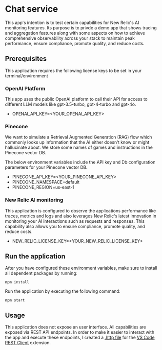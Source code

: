 # Chat service

This app's intention is to test certain capabilities for New Relic's AI monitoring features. Its purpose is to privde a demo app that shows tracing and aggregation features along with some aspects on how to achieve comprehensive observability across your stack to maintain peak performance, ensure compliance, promote quality, and reduce costs.

## Prerequisites

This application requires the following license keys to be set in your terminal/environment

### OpenAI Platform

This app uses the public OpenAI platform to call their API for access to different LLM models like gpt-3.5-turbo, gpt-4-turbo and gpt-4o.

- OPENAI_API_KEY=<YOUR_OPENAI_API_KEY>

### Pinecone

We want to simulate a Retrieval Augmented Generation (RAG) flow which commonly looks up information that the AI either doesn't know or might hallucinate about. We store some names of games and instructions in the Pinecone vector DB.

The below environment variables include the API key and Db configuration parameters for your Pinecone vector DB.

- PINECONE_API_KEY=<YOUR_PINECONE_API_KEY>
- PINECONE_NAMESPACE=default
- PINECONE_REGION=us-east-1

### New Relic AI monitoring

This application is configured to observe the applications performance like traces, metrics and logs and also leverages New Relic's latest innovation in monitoring your AI interactions such as requests and responses. This capability also allows you to ensure compliance, promote quality, and reduce costs.

- NEW_RELIC_LICENSE_KEY=<YOUR_NEW_RELIC_LICENSE_KEY>

## Run the application

After you have configured these environment variables, make sure to install all dependent packages by running:

```shell
npm install
```

Run the application by executing the following command:

```shell
npm start
```

## Usage

This application does not expose an user interface. All capabilities are exposed via REST API endpoints. In order to make it easier to interact with the app and execute these endpoints, I created a [.http file](game-higher-lower.http) for the [VS Code REST Client](https://github.com/Huachao/vscode-restclient) extension.
